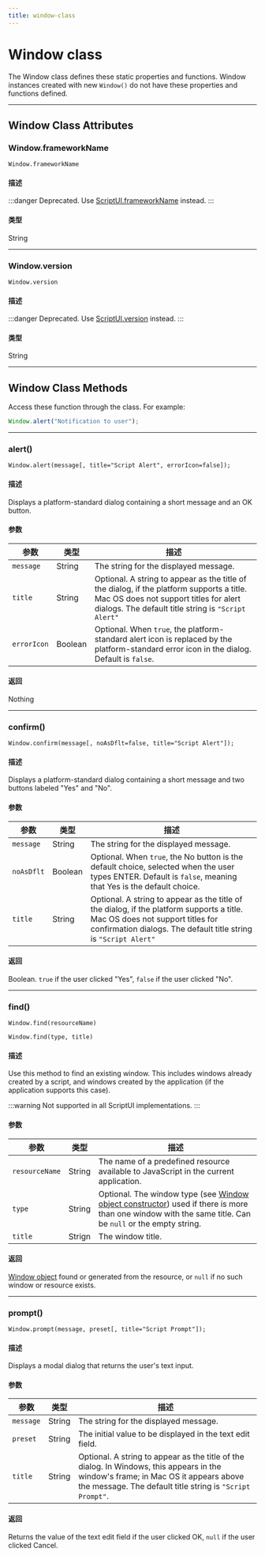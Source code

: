 ```yaml
---
title: window-class
---
```

# Window class

The Window class defines these static properties and functions. Window instances created with new `Window()` do not have these properties and functions defined.

---

## Window Class Attributes

### Window.frameworkName

`Window.frameworkName`

#### 描述

:::danger
Deprecated. Use [ScriptUI.frameworkName](./scriptui-class.md#scriptuiframeworkname) instead.
:::

#### 类型

String

---

### Window.version

`Window.version`

#### 描述

:::danger
Deprecated. Use [ScriptUI.version](./scriptui-class.md#scriptuiversion) instead.
:::

#### 类型

String

---

## Window Class Methods

Access these function through the class. For example:

```javascript
Window.alert("Notification to user");
```

---

### alert()

`Window.alert(message[, title="Script Alert", errorIcon=false]);`

#### 描述

Displays a platform-standard dialog containing a short message and an OK button.

#### 参数

|  参数  |  类型   |                                                                                        描述                                                                                        |
| ----------- | ------- | ----------------------------------------------------------------------------------------------------------------------------------------------------------------------------------------- |
| `message`   | String  | The string for the displayed message.                                                                                                                                                     |
| `title`     | String  | Optional. A string to appear as the title of the dialog, if the platform supports a title. Mac OS does not support titles for alert dialogs. The default title string is `"Script Alert"` |
| `errorIcon` | Boolean | Optional. When `true`, the platform-standard alert icon is replaced by the platform-standard error icon in the dialog. Default is `false`.                                                |

#### 返回

Nothing

---

### confirm()

`Window.confirm(message[, noAsDflt=false, title="Script Alert"]);`

#### 描述

Displays a platform-standard dialog containing a short message and two buttons labeled "Yes" and "No".

#### 参数

| 参数  |  类型   |                                                                                           描述                                                                                            |
| ---------- | ------- | ------------------------------------------------------------------------------------------------------------------------------------------------------------------------------------------------ |
| `message`  | String  | The string for the displayed message.                                                                                                                                                            |
| `noAsDflt` | Boolean | Optional. When `true`, the No button is the default choice, selected when the user types ENTER. Default is `false`, meaning that Yes is the default choice.                                      |
| `title`    | String  | Optional. A string to appear as the title of the dialog, if the platform supports a title. Mac OS does not support titles for confirmation dialogs. The default title string is `"Script Alert"` |

#### 返回

Boolean. `true` if the user clicked "Yes", `false` if the user clicked "No".

---

### find()

`Window.find(resourceName)`

`Window.find(type, title)`

#### 描述

Use this method to find an existing window. This includes windows already created by a script, and windows created by the application (if the application supports this case).

:::warning
Not supported in all ScriptUI implementations.
:::

#### 参数

|   参数    |  类型  |                                                                                              描述                                                                                              |
| -------------- | ------ | ----------------------------------------------------------------------------------------------------------------------------------------------------------------------------------------------------- |
| `resourceName` | String | The name of a predefined resource available to JavaScript in the current application.                                                                                                                 |
| `type`         | String | Optional. The window type (see [Window object constructor](window-object.md#window-object-constructor)) used if there is more than one window with the same title. Can be `null` or the empty string. |
| `title`        | Strign | The window title.                                                                                                                                                                                     |

#### 返回

[Window object](.././window-object) found or generated from the resource, or `null` if no such window or resource exists.

---

### prompt()

`Window.prompt(message, preset[, title="Script Prompt"]);`

#### 描述

Displays a modal dialog that returns the user's text input.

#### 参数

| 参数 |  类型  |                                                                                           描述                                                                                           |
| --------- | ------ | ----------------------------------------------------------------------------------------------------------------------------------------------------------------------------------------------- |
| `message` | String | The string for the displayed message.                                                                                                                                                           |
| `preset`  | String | The initial value to be displayed in the text edit field.                                                                                                                                       |
| `title`   | String | Optional. A string to appear as the title of the dialog. In Windows, this appears in the window's frame; in Mac OS it appears above the message. The default title string is `"Script Prompt"`. |

#### 返回

Returns the value of the text edit field if the user clicked OK, `null` if the user clicked Cancel.
